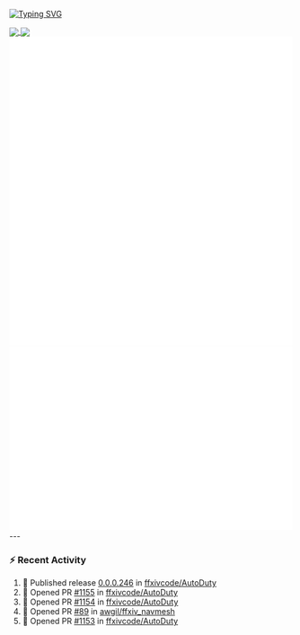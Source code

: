 [![Typing SVG](https://readme-typing-svg.demolab.com?font=Fira+Code&duration=1000&pause=1000&multiline=true&repeat=false&width=435&lines=Simon+Latusek+%7C+Gameplay+Engineer)](https://git.io/typing-svg)

<a href="https://github.com/anuraghazra/github-readme-stats">
  <img height=200 align="center" src="https://github-readme-stats.vercel.app/api?username=erdelf&theme=radical" />
</a>
<a href="https://github.com/anuraghazra/convoychat">
  <img height=200 align="center" src="https://streak-stats.demolab.com?user=erdelf&theme=radical&mode=weekly" />
</a>

<picture>
  <img src="/github-metrics.svg" alt="Metrics">
</picture>

<picture>
  <img src="/github-metrics-achievements.svg" alt="Achievements">
</picture>
---

### :zap: Recent Activity
<!--START_SECTION:activity-->
1. 🚀 Published release [0.0.0.246](https://github.com/ffxivcode/AutoDuty/releases/tag/0.0.0.246) in [ffxivcode/AutoDuty](https://github.com/ffxivcode/AutoDuty)
2. 💪 Opened PR [#1155](undefined) in [ffxivcode/AutoDuty](https://github.com/ffxivcode/AutoDuty)
3. 💪 Opened PR [#1154](undefined) in [ffxivcode/AutoDuty](https://github.com/ffxivcode/AutoDuty)
4. 💪 Opened PR [#89](undefined) in [awgil/ffxiv_navmesh](https://github.com/awgil/ffxiv_navmesh)
5. 💪 Opened PR [#1153](undefined) in [ffxivcode/AutoDuty](https://github.com/ffxivcode/AutoDuty)
<!--END_SECTION:activity-->

<!--
**erdelf/erdelf** is a ✨ _special_ ✨ repository because its `README.md` (this file) appears on your GitHub profile.

Here are some ideas to get you started:

- 🔭 I’m currently working on ...
- 🌱 I’m currently learning ...
- 👯 I’m looking to collaborate on ...
- 🤔 I’m looking for help with ...
- 💬 Ask me about ...
- 📫 How to reach me: ...
- 😄 Pronouns: ...
- ⚡ Fun fact: ...
-->
